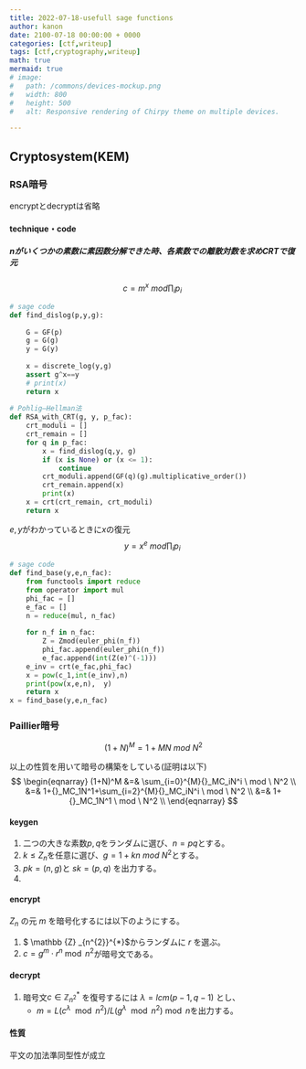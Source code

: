 ```yaml
---
title: 2022-07-18-usefull sage functions
author: kanon
date: 2100-07-18 00:00:00 + 0000
categories: [ctf,writeup]
tags: [ctf,cryptography,writeup]
math: true
mermaid: true
# image:
#   path: /commons/devices-mockup.png
#   width: 800
#   height: 500
#   alt: Responsive rendering of Chirpy theme on multiple devices.

---
```



## Cryptosystem(KEM)


### RSA暗号

encryptとdecryptは省略

#### technique・code

##### $n$がいくつかの素数に素因数分解できた時、各素数での離散対数を求めCRTで復元

$$
c = m^x \ mod \prod_{i}{p_i} \
$$

 

```python
# sage code 
def find_dislog(p,y,g):
    
    G = GF(p)
    g = G(g)
    y = G(y)
    
    x = discrete_log(y,g)
    assert g^x==y
    # print(x)
    return x
    
# Pohlig–Hellman法
def RSA_with_CRT(g, y, p_fac):
    crt_moduli = []
    crt_remain = []
    for q in p_fac:
        x = find_dislog(q,y, g)
        if (x is None) or (x <= 1):
            continue
        crt_moduli.append(GF(q)(g).multiplicative_order())
        crt_remain.append(x)
        print(x)
    x = crt(crt_remain, crt_moduli)
    return x

```

$e,y$がわかっているときに$x$の復元
$$
y = x^e \ mod \prod_{i}{p_i} \
$$

```python
# sage code 
def find_base(y,e,n_fac):
    from functools import reduce
    from operator import mul
    phi_fac = []
    e_fac = []
    n = reduce(mul, n_fac)
    
    for n_f in n_fac:
        Z = Zmod(euler_phi(n_f))
        phi_fac.append(euler_phi(n_f))
        e_fac.append(int(Z(e)^(-1)))
    e_inv = crt(e_fac,phi_fac)
    x = pow(c_1,int(e_inv),n)
    print(pow(x,e,n),  y)
    return x
x = find_base(y,e,n_fac)
```



### Paillier暗号

$$
(1+N)^M = 1 + MN \  mod \  N^2
$$

以上の性質を用いて暗号の構築をしている(証明は以下)
$$
\begin{eqnarray}
(1+N)^M &=& \sum_{i=0}^{M}{}_MC_iN^i \ mod \ N^2 \\
&=& 1+{}_MC_1N^1+\sum_{i=2}^{M}{}_MC_iN^i \ mod \ N^2 \\
&=& 1+{}_MC_1N^1 \ mod \ N^2 \\
\end{eqnarray}
$$

#### keygen

1. 二つの大きな素数$p,q$をランダムに選び、$n = pq$とする。
2. $k  \leq Z_n$を任意に選び、$g = 1+kn \ mod \ N^2$とする。
3. $pk = (n,g)$と $sk = (p,q)$ を出力する。
4. 

#### encrypt

$Z_n$ の元 $m$ を暗号化するには以下のようにする。

1. $ \mathbb {Z} _{n^{2}}^{*}$からランダムに $r$ を選ぶ。
2. $c=g^{m}\cdot r^{n}{\bmod {n}}^{2}$が暗号文である。

#### decrypt

1. 暗号文$c\in \mathbb {Z} _{n^{2}}^{*}$ を復号するには $λ = lcm(p − 1, q − 1)$ とし、
   - $m=L(c^{\lambda }\mod n^{2})/L(g^{\lambda }\mod n^{2}){\bmod {n}}$を出力する。



#### 性質

平文の加法準同型性が成立

